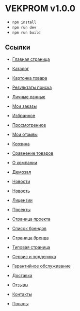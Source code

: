 # VEKPROM v1.0.0

-   <code>npm install</code>
-   <code>npm run dev</code>
-   <code>npm run build</code>

## Ссылки

-   [Главная страница](https://diprojectstudio.github.io/Vekprom/dist/)
-   [Каталог](https://diprojectstudio.github.io/Vekprom/dist/catalog)
-   [Карточка товара](https://diprojectstudio.github.io/Vekprom/dist/product)
-   [Результаты поиска](https://diprojectstudio.github.io/Vekprom/dist/search)

-   [Личные данные](https://diprojectstudio.github.io/Vekprom/dist/personal)
-   [Мои заказы](https://diprojectstudio.github.io/Vekprom/dist/personal-orders)
-   [Избранное](https://diprojectstudio.github.io/Vekprom/dist/personal-favourite)
-   [Просмотренное](https://diprojectstudio.github.io/Vekprom/dist/personal-viewed)
-   [Мои отзывы](https://diprojectstudio.github.io/Vekprom/dist/personal-reviews)
-   [Корзина](https://diprojectstudio.github.io/Vekprom/dist/cart)
-   [Сравнение товаров](https://diprojectstudio.github.io/Vekprom/dist/compare)

-   [О компании](https://diprojectstudio.github.io/Vekprom/dist/about)
-   [Демозал](https://diprojectstudio.github.io/Vekprom/dist/showroom)
-   [Новости](https://diprojectstudio.github.io/Vekprom/dist/news)
-   [Новость](https://diprojectstudio.github.io/Vekprom/dist/news-inner)
-   [Лицензии](https://diprojectstudio.github.io/Vekprom/dist/licenses)
-   [Проекты](https://diprojectstudio.github.io/Vekprom/dist/projects)
-   [Страница проекта](https://diprojectstudio.github.io/Vekprom/dist/project-page)
-   [Список брендов](https://diprojectstudio.github.io/Vekprom/dist/brands)
-   [Страница бренда](https://diprojectstudio.github.io/Vekprom/dist/brand-page)
-   [Типовая страница](https://diprojectstudio.github.io/Vekprom/dist/sample-page)
-   [Сервис и поддержка](https://diprojectstudio.github.io/Vekprom/dist/service-support)
-   [Гарантийное обслуживание](https://diprojectstudio.github.io/Vekprom/dist/service-support-sample)
-   [Доставка](https://diprojectstudio.github.io/Vekprom/dist/delivery)
-   [Отзывы](https://diprojectstudio.github.io/Vekprom/dist/reviews-page)
-   [Контакты](https://diprojectstudio.github.io/Vekprom/dist/contacts)

-   [Попапы](https://diprojectstudio.github.io/Vekprom/dist/popups)
